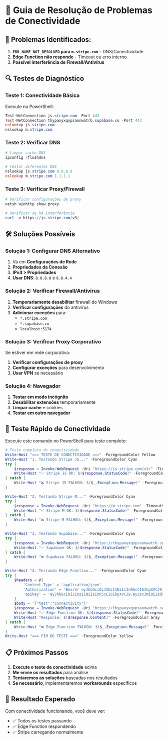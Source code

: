 # 🔧 Guia de Resolução de Problemas de Conectividade

## 🎯 **Problemas Identificados:**

1. **`ERR_NAME_NOT_RESOLVED` para `m.stripe.com`** - DNS/Conectividade
2. **Edge Function não responde** - Timeout ou erro interno
3. **Possível interferência de Firewall/Antivírus**

## 🔍 **Testes de Diagnóstico**

### **Teste 1: Conectividade Básica**
Execute no PowerShell:
```powershell
Test-NetConnection js.stripe.com -Port 443
Test-NetConnection thypaxyxqvpsaonwatrb.supabase.co -Port 443
nslookup js.stripe.com
nslookup m.stripe.com
```

### **Teste 2: Verificar DNS**
```powershell
# Limpar cache DNS
ipconfig /flushdns

# Testar diferentes DNS
nslookup js.stripe.com 8.8.8.8
nslookup m.stripe.com 1.1.1.1
```

### **Teste 3: Verificar Proxy/Firewall**
```powershell
# Verificar configurações de proxy
netsh winhttp show proxy

# Verificar se há interferência
curl -v https://js.stripe.com/v3/
```

## 🛠️ **Soluções Possíveis**

### **Solução 1: Configurar DNS Alternativo**
1. Vá em **Configurações de Rede**
2. **Propriedades da Conexão**
3. **IPv4 > Propriedades**
4. **Usar DNS**: `8.8.8.8` e `8.8.4.4`

### **Solução 2: Verificar Firewall/Antivírus**
1. **Temporariamente desabilitar** firewall do Windows
2. **Verificar configurações** do antivírus
3. **Adicionar exceções** para:
   - `*.stripe.com`
   - `*.supabase.co`
   - `localhost:5174`

### **Solução 3: Verificar Proxy Corporativo**
Se estiver em rede corporativa:
1. **Verificar configurações de proxy**
2. **Configurar exceções** para desenvolvimento
3. **Usar VPN** se necessário

### **Solução 4: Navegador**
1. **Testar em modo incógnito**
2. **Desabilitar extensões** temporariamente
3. **Limpar cache** e cookies
4. **Testar em outro navegador**

## 🧪 **Teste Rápido de Conectividade**

Execute este comando no PowerShell para teste completo:
```powershell
# Teste completo de conectividade
Write-Host "=== TESTE DE CONECTIVIDADE ===" -ForegroundColor Yellow
Write-Host "1. Testando Stripe JS..." -ForegroundColor Cyan
try { 
    $response = Invoke-WebRequest -Uri "https://js.stripe.com/v3/" -TimeoutSec 10
    Write-Host "✅ Stripe JS OK: $($response.StatusCode)" -ForegroundColor Green
} catch { 
    Write-Host "❌ Stripe JS FALHOU: $($_.Exception.Message)" -ForegroundColor Red
}

Write-Host "2. Testando Stripe M..." -ForegroundColor Cyan
try { 
    $response = Invoke-WebRequest -Uri "https://m.stripe.com" -TimeoutSec 10
    Write-Host "✅ Stripe M OK: $($response.StatusCode)" -ForegroundColor Green
} catch { 
    Write-Host "❌ Stripe M FALHOU: $($_.Exception.Message)" -ForegroundColor Red
}

Write-Host "3. Testando Supabase..." -ForegroundColor Cyan
try { 
    $response = Invoke-WebRequest -Uri "https://thypaxyxqvpsaonwatrb.supabase.co" -TimeoutSec 10
    Write-Host "✅ Supabase OK: $($response.StatusCode)" -ForegroundColor Green
} catch { 
    Write-Host "❌ Supabase FALHOU: $($_.Exception.Message)" -ForegroundColor Red
}

Write-Host "4. Testando Edge Function..." -ForegroundColor Cyan
try { 
    $headers = @{
        'Content-Type' = 'application/json'
        'Authorization' = 'Bearer eyJhbGciOiJIUzI1NiIsInR5cCI6IkpXVCJ9.eyJpc3MiOiJzdXBhYmFzZSIsInJlZiI6InRoeXBheHl4cXZwc2FvbndhdHJiIiwicm9sZSI6ImFub24iLCJpYXQiOjE3NTM1NDUyNDIsImV4cCI6MjA2OTEyMTI0Mn0.aV817dd2opuRL3pLCf7M93O-dbf6t5hJNGwAkLE3fKc'
        'apikey' = 'eyJhbGciOiJIUzI1NiIsInR5cCI6IkpXVCJ9.eyJpc3MiOiJzdXBhYmFzZSIsInJlZiI6InRoeXBheHl4cXZwc2FvbndhdHJiIiwicm9sZSI6ImFub24iLCJpYXQiOjE3NTM1NDUyNDIsImV4cCI6MjA2OTEyMTI0Mn0.aV817dd2opuRL3pLCf7M93O-dbf6t5hJNGwAkLE3fKc'
    }
    $body = '{"test":"connectivity"}'
    $response = Invoke-WebRequest -Uri "https://thypaxyxqvpsaonwatrb.supabase.co/functions/v1/create-checkout-session" -Method POST -Headers $headers -Body $body -TimeoutSec 10
    Write-Host "✅ Edge Function OK: $($response.StatusCode)" -ForegroundColor Green
    Write-Host "Response: $($response.Content)" -ForegroundColor Gray
} catch { 
    Write-Host "❌ Edge Function FALHOU: $($_.Exception.Message)" -ForegroundColor Red
}
Write-Host "=== FIM DO TESTE ===" -ForegroundColor Yellow
```

## 📋 **Próximos Passos**

1. **Execute o teste de conectividade** acima
2. **Me envie os resultados** para análise
3. **Tentaremos as soluções** baseadas nos resultados
4. **Se necessário**, implementaremos **workarounds** específicos

## 🎯 **Resultado Esperado**

Com conectividade funcionando, você deve ver:
- ✅ Todos os testes passando
- ✅ Edge Function respondendo
- ✅ Stripe carregando normalmente
